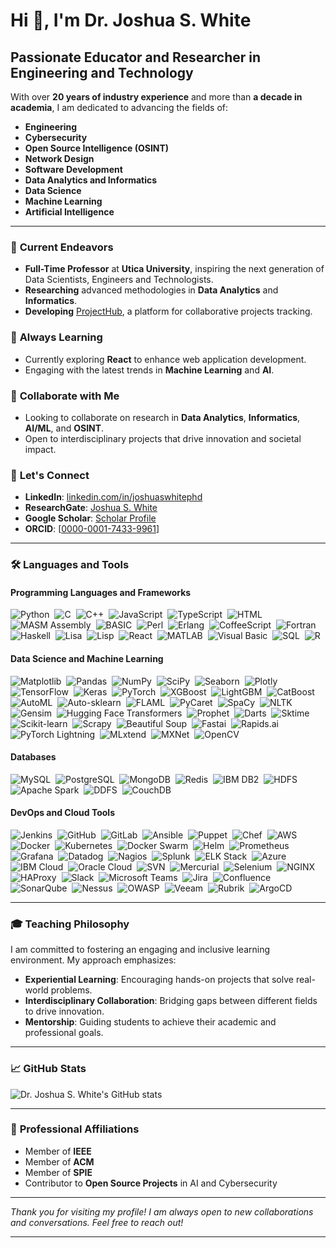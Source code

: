 # Hi 👋, I'm Dr. Joshua S. White

## Passionate Educator and Researcher in Engineering and Technology

With over **20 years of industry experience** and more than **a decade in academia**, I am dedicated to advancing the fields of:

- **Engineering**
- **Cybersecurity**
- **Open Source Intelligence (OSINT)**
- **Network Design**
- **Software Development**
- **Data Analytics and Informatics**
- **Data Science**
- **Machine Learning**
- **Artificial Intelligence**

---

### 🔭 **Current Endeavors**

- **Full-Time Professor** at **Utica University**, inspiring the next generation of Data Scientists, Engineers and Technologists.
- **Researching** advanced methodologies in **Data Analytics** and **Informatics**.
- **Developing** [ProjectHub](https://github.com/securemindorg/ProjectHub), a platform for collaborative projects tracking.

### 🌱 **Always Learning**

- Currently exploring **React** to enhance web application development.
- Engaging with the latest trends in **Machine Learning** and **AI**.

### 🤝 **Collaborate with Me**

- Looking to collaborate on research in **Data Analytics**, **Informatics**, **AI/ML**, and **OSINT**.
- Open to interdisciplinary projects that drive innovation and societal impact.

### 💬 **Let's Connect**

- **LinkedIn**: [linkedin.com/in/joshuaswhitephd](https://www.linkedin.com/in/joshuaswhitephd)
- **ResearchGate**: [Joshua S. White](https://www.researchgate.net/profile/Joshua-White-26)
- **Google Scholar**: [Scholar Profile](https://scholar.google.com/citations?user=AI9XBA4AAAAJ&hl=en)
- **ORCID**: [[0000-0001-7433-9961](https://orcid.org/0000-0001-7433-9961)]

---

### 🛠 **Languages and Tools**

#### Programming Languages and Frameworks

![Python](https://img.shields.io/badge/Python-3776AB?logo=python&logoColor=white&style=flat)&nbsp;
![C](https://img.shields.io/badge/C-A8B9CC?logo=c&logoColor=white&style=flat)&nbsp;
![C++](https://img.shields.io/badge/C++-00599C?logo=c%2B%2B&logoColor=white&style=flat)&nbsp;
![JavaScript](https://img.shields.io/badge/JavaScript-F7DF1E?logo=javascript&logoColor=black&style=flat)&nbsp;
![TypeScript](https://img.shields.io/badge/TypeScript-3178C6?logo=typescript&logoColor=white&style=flat)&nbsp;
![HTML](https://img.shields.io/badge/HTML-E34F26?logo=html5&logoColor=white&style=flat)&nbsp;
![MASM Assembly](https://img.shields.io/badge/MASM_x86-007ACC?logo=windows-terminal&logoColor=white&style=flat)&nbsp;
![BASIC](https://img.shields.io/badge/BASIC-7851A9?logo=sourcegraph&logoColor=white&style=flat)&nbsp;
![Perl](https://img.shields.io/badge/Perl-39457E?logo=perl&logoColor=white&style=flat)&nbsp;
![Erlang](https://img.shields.io/badge/Erlang-A90533?logo=erlang&logoColor=white&style=flat)&nbsp;
![CoffeeScript](https://img.shields.io/badge/CoffeeScript-2F2625?logo=coffeescript&logoColor=white&style=flat)&nbsp;
![Fortran](https://img.shields.io/badge/Fortran-734F96?logo=fortran&logoColor=white&style=flat)&nbsp;
![Haskell](https://img.shields.io/badge/Haskell-5D4F85?logo=haskell&logoColor=white&style=flat)&nbsp;
![Lisa](https://img.shields.io/badge/Lisa-000000?logo=sketch&logoColor=white&style=flat)&nbsp;
![Lisp](https://img.shields.io/badge/Lisp-3F5D7D?logo=lisp&logoColor=white&style=flat)&nbsp;
![React](https://img.shields.io/badge/React-61DAFB?logo=react&logoColor=black&style=flat)&nbsp;
![MATLAB](https://img.shields.io/badge/MATLAB-0076A8?logo=mathworks&logoColor=white&style=flat)&nbsp;
![Visual Basic](https://img.shields.io/badge/Visual_Basic-5C2D91?logo=dotnet&logoColor=white&style=flat)&nbsp;
![SQL](https://img.shields.io/badge/SQL-336791?logo=postgresql&logoColor=white&style=flat)&nbsp;
![R](https://img.shields.io/badge/R-276DC3?logo=r&logoColor=white&style=flat)&nbsp;


#### Data Science and Machine Learning
![Matplotlib](https://img.shields.io/badge/Matplotlib-3776AB?logo=python&logoColor=white&style=flat)&nbsp;
![Pandas](https://img.shields.io/badge/Pandas-150458?logo=pandas&logoColor=white&style=flat)&nbsp;
![NumPy](https://img.shields.io/badge/NumPy-013243?logo=numpy&logoColor=white&style=flat)&nbsp;
![SciPy](https://img.shields.io/badge/SciPy-8CAAE6?logo=scipy&logoColor=white&style=flat)&nbsp;
![Seaborn](https://img.shields.io/badge/Seaborn-3776AB?logo=python&logoColor=white&style=flat)&nbsp;
![Plotly](https://img.shields.io/badge/Plotly-3F4F75?logo=plotly&logoColor=white&style=flat)&nbsp;
![TensorFlow](https://img.shields.io/badge/TensorFlow-FF6F00?logo=tensorflow&logoColor=white&style=flat)&nbsp;
![Keras](https://img.shields.io/badge/Keras-D00000?logo=keras&logoColor=white&style=flat)&nbsp;
![PyTorch](https://img.shields.io/badge/PyTorch-EE4C2C?logo=pytorch&logoColor=white&style=flat)&nbsp;
![XGBoost](https://img.shields.io/badge/XGBoost-AA4C2F?logo=xgboost&logoColor=white&style=flat)&nbsp;
![LightGBM](https://img.shields.io/badge/LightGBM-02569B?logo=lightgbm&logoColor=white&style=flat)&nbsp;
![CatBoost](https://img.shields.io/badge/CatBoost-FF6F00?logo=catboost&logoColor=white&style=flat)&nbsp;
![AutoML](https://img.shields.io/badge/AutoML-3776AB?logo=python&logoColor=white&style=flat)&nbsp;
![Auto-sklearn](https://img.shields.io/badge/Auto--sklearn-3776AB?logo=scikit-learn&logoColor=white&style=flat)&nbsp;
![FLAML](https://img.shields.io/badge/FLAML-3776AB?logo=python&logoColor=white&style=flat)&nbsp;
![PyCaret](https://img.shields.io/badge/PyCaret-3776AB?logo=python&logoColor=white&style=flat)&nbsp;
![SpaCy](https://img.shields.io/badge/SpaCy-3776AB?logo=python&logoColor=white&style=flat)&nbsp;
![NLTK](https://img.shields.io/badge/NLTK-3776AB?logo=python&logoColor=white&style=flat)&nbsp;
![Gensim](https://img.shields.io/badge/Gensim-3776AB?logo=python&logoColor=white&style=flat)&nbsp;
![Hugging Face Transformers](https://img.shields.io/badge/Transformers-FF6F00?logo=huggingface&logoColor=white&style=flat)&nbsp;
![Prophet](https://img.shields.io/badge/Prophet-3776AB?logo=python&logoColor=white&style=flat)&nbsp;
![Darts](https://img.shields.io/badge/Darts-3776AB?logo=python&logoColor=white&style=flat)&nbsp;
![Sktime](https://img.shields.io/badge/Sktime-3776AB?logo=scikit-learn&logoColor=white&style=flat)&nbsp;
![Scikit-learn](https://img.shields.io/badge/Scikit--Learn-F7931E?logo=scikit-learn&logoColor=white&style=flat)&nbsp;
![Scrapy](https://img.shields.io/badge/Scrapy-448DD6?logo=scrapy&logoColor=white&style=flat)&nbsp;
![Beautiful Soup](https://img.shields.io/badge/Beautiful_Soup-3776AB?logo=python&logoColor=white&style=flat)&nbsp;
![Fastai](https://img.shields.io/badge/Fastai-3776AB?logo=python&logoColor=white&style=flat)&nbsp;
![Rapids.ai](https://img.shields.io/badge/Rapids.ai-080088?logo=nvidia&logoColor=white&style=flat)&nbsp;
![PyTorch Lightning](https://img.shields.io/badge/PyTorch_Lightning-792EE5?logo=pytorch-lightning&logoColor=white&style=flat)&nbsp;
![MLxtend](https://img.shields.io/badge/MLxtend-3776AB?logo=python&logoColor=white&style=flat)&nbsp;
![MXNet](https://img.shields.io/badge/MXNet-0071C5?logo=mxnet&logoColor=white&style=flat)&nbsp;
![OpenCV](https://img.shields.io/badge/OpenCV-5C3EE8?logo=opencv&logoColor=white&style=flat)&nbsp;

#### Databases

![MySQL](https://img.shields.io/badge/MySQL-4479A1?logo=mysql&logoColor=white&style=flat)&nbsp;
![PostgreSQL](https://img.shields.io/badge/PostgreSQL-336791?logo=postgresql&logoColor=white&style=flat)&nbsp;
![MongoDB](https://img.shields.io/badge/MongoDB-47A248?logo=mongodb&logoColor=white&style=flat)&nbsp;
![Redis](https://img.shields.io/badge/Redis-DC382D?logo=redis&logoColor=white&style=flat)&nbsp;
![IBM DB2](https://img.shields.io/badge/IBM_DB2-052FAD?logo=ibm&logoColor=white&style=flat)&nbsp;
![HDFS](https://img.shields.io/badge/HDFS-003E7E?logo=apache-hadoop&logoColor=white&style=flat)&nbsp;
![Apache Spark](https://img.shields.io/badge/Apache_Spark-E25A1C?logo=apachespark&logoColor=white&style=flat)&nbsp;
![DDFS](https://img.shields.io/badge/DDFS-FF5722?logo=python&logoColor=white&style=flat)&nbsp;
![CouchDB](https://img.shields.io/badge/CouchDB-EF473A?logo=apachecouchdb&logoColor=white&style=flat)&nbsp;


#### DevOps and Cloud Tools

![Jenkins](https://img.shields.io/badge/Jenkins-D24939?logo=jenkins&logoColor=white&style=flat)&nbsp;
![GitHub](https://img.shields.io/badge/GitHub-181717?logo=github&logoColor=white&style=flat)&nbsp;
![GitLab](https://img.shields.io/badge/GitLab-FC6D26?logo=gitlab&logoColor=white&style=flat)&nbsp;
![Ansible](https://img.shields.io/badge/Ansible-EE0000?logo=ansible&logoColor=white&style=flat)&nbsp;
![Puppet](https://img.shields.io/badge/Puppet-FFAE1A?logo=puppet&logoColor=white&style=flat)&nbsp;
![Chef](https://img.shields.io/badge/Chef-FFA518?logo=chef&logoColor=white&style=flat)&nbsp;
![AWS](https://img.shields.io/badge/AWS-232F3E?logo=amazon-aws&logoColor=white&style=flat)&nbsp;
![Docker](https://img.shields.io/badge/Docker-2496ED?logo=docker&logoColor=white&style=flat)&nbsp;
![Kubernetes](https://img.shields.io/badge/Kubernetes-326CE5?logo=kubernetes&logoColor=white&style=flat)&nbsp;
![Docker Swarm](https://img.shields.io/badge/Docker_Swarm-2496ED?logo=docker&logoColor=white&style=flat)&nbsp;
![Helm](https://img.shields.io/badge/Helm-0F1689?logo=helm&logoColor=white&style=flat)&nbsp;
![Prometheus](https://img.shields.io/badge/Prometheus-E6522C?logo=prometheus&logoColor=white&style=flat)&nbsp;
![Grafana](https://img.shields.io/badge/Grafana-F46800?logo=grafana&logoColor=white&style=flat)&nbsp;
![Datadog](https://img.shields.io/badge/Datadog-632CA6?logo=datadog&logoColor=white&style=flat)&nbsp;
![Nagios](https://img.shields.io/badge/Nagios-217346?logo=nagios&logoColor=white&style=flat)&nbsp;
![Splunk](https://img.shields.io/badge/Splunk-000000?logo=splunk&logoColor=white&style=flat)&nbsp;
![ELK Stack](https://img.shields.io/badge/ELK_Stack-005571?logo=elastic&logoColor=white&style=flat)&nbsp;
![Azure](https://img.shields.io/badge/Azure-0078D4?logo=microsoft-azure&logoColor=white&style=flat)&nbsp;
![IBM Cloud](https://img.shields.io/badge/IBM_Cloud-1261FE?logo=ibmcloud&logoColor=white&style=flat)&nbsp;
![Oracle Cloud](https://img.shields.io/badge/Oracle_Cloud-F80000?logo=oracle&logoColor=white&style=flat)&nbsp;
![SVN](https://img.shields.io/badge/SVN-809CC9?logo=subversion&logoColor=white&style=flat)&nbsp;
![Mercurial](https://img.shields.io/badge/Mercurial-999999?logo=mercurial&logoColor=white&style=flat)&nbsp;
![Selenium](https://img.shields.io/badge/Selenium-43B02A?logo=selenium&logoColor=white&style=flat)&nbsp;
![NGINX](https://img.shields.io/badge/NGINX-009639?logo=nginx&logoColor=white&style=flat)&nbsp;
![HAProxy](https://img.shields.io/badge/HAProxy-00ADEF?logo=haproxy&logoColor=white&style=flat)&nbsp;
![Slack](https://img.shields.io/badge/Slack-4A154B?logo=slack&logoColor=white&style=flat)&nbsp;
![Microsoft Teams](https://img.shields.io/badge/Teams-6264A7?logo=microsoft-teams&logoColor=white&style=flat)&nbsp;
![Jira](https://img.shields.io/badge/Jira-0052CC?logo=jira&logoColor=white&style=flat)&nbsp;
![Confluence](https://img.shields.io/badge/Confluence-172B4D?logo=confluence&logoColor=white&style=flat)&nbsp;
![SonarQube](https://img.shields.io/badge/SonarQube-4E9BCD?logo=sonarqube&logoColor=white&style=flat)&nbsp;
![Nessus](https://img.shields.io/badge/Nessus-00C176?logo=tenable&logoColor=white&style=flat)&nbsp;
![OWASP](https://img.shields.io/badge/OWASP-000000?logo=owasp&logoColor=white&style=flat)&nbsp;
![Veeam](https://img.shields.io/badge/Veeam-00B336?logo=veeam&logoColor=white&style=flat)&nbsp;
![Rubrik](https://img.shields.io/badge/Rubrik-3755F0?logo=rubrik&logoColor=white&style=flat)&nbsp;
![ArgoCD](https://img.shields.io/badge/ArgoCD-EF7B4D?logo=argo&logoColor=white&style=flat)&nbsp;


---

### 🎓 **Teaching Philosophy**

I am committed to fostering an engaging and inclusive learning environment. My approach emphasizes:

- **Experiential Learning**: Encouraging hands-on projects that solve real-world problems.
- **Interdisciplinary Collaboration**: Bridging gaps between different fields to drive innovation.
- **Mentorship**: Guiding students to achieve their academic and professional goals.

---

### 📈 **GitHub Stats**

![Dr. Joshua S. White's GitHub stats](https://github-readme-stats.vercel.app/api?username=securemindorg&show_icons=true&theme=default)

---

### 🤝 **Professional Affiliations**

- Member of **IEEE**
- Member of **ACM**
- Member of **SPIE**
- Contributor to **Open Source Projects** in AI and Cybersecurity

---

*Thank you for visiting my profile! I am always open to new collaborations and conversations. Feel free to reach out!*

---

